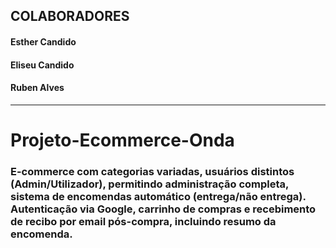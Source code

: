 ## COLABORADORES
#### Esther Candido
#### Eliseu Candido
#### Ruben Alves
<hr/>

# Projeto-Ecommerce-Onda

### E-commerce com categorias variadas, usuários distintos (Admin/Utilizador), permitindo administração completa, sistema de encomendas automático (entrega/não entrega). Autenticação via Google, carrinho de compras e recebimento de recibo por email pós-compra, incluindo resumo da encomenda.
